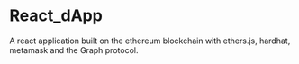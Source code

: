 # React_dApp

A react application built on the ethereum blockchain with ethers.js, hardhat, metamask and the Graph protocol.
